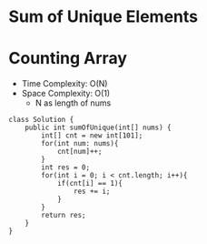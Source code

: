 # Sum of Unique Elements
# Counting Array
* Time Complexity: O(N)
* Space Complexity: O(1)
	* N as length of nums
```
class Solution {
    public int sumOfUnique(int[] nums) {
        int[] cnt = new int[101];
        for(int num: nums){
            cnt[num]++;
        }
        int res = 0;
        for(int i = 0; i < cnt.length; i++){
            if(cnt[i] == 1){
                res += i;
            }
        }
        return res;
    }
}
```